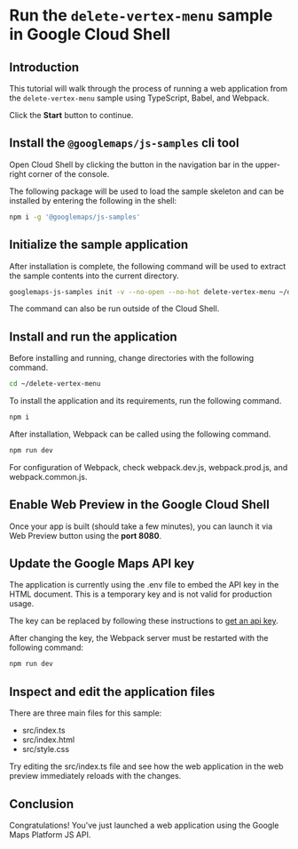 # Run the `delete-vertex-menu` sample in Google Cloud Shell

<walkthrough-tutorial-duration duration="10"/>

## Introduction

This tutorial will walk through the process of running a web application from
the `delete-vertex-menu` sample using TypeScript, Babel, and Webpack.

Click the **Start** button to continue.

## Install the `@googlemaps/js-samples` cli tool

Open Cloud Shell by clicking the
<walkthrough-cloud-shell-icon></walkthrough-cloud-shell-icon> button in the
navigation bar in the upper-right corner of the console.

The following package will be used to load the sample skeleton and can be
installed by entering the following in the shell:

```bash
npm i -g '@googlemaps/js-samples'
```

## Initialize the sample application

After installation is complete, the following command will be used to extract
the sample contents into the current directory.

```bash
googlemaps-js-samples init -v --no-open --no-hot delete-vertex-menu ~/delete-vertex-menu
```

The command can also be run outside of the Cloud Shell.

## Install and run the application

Before installing and running, change directories with the following command.

```bash
cd ~/delete-vertex-menu
```

To install the application and its requirements, run the following command.

```bash
npm i
```

After installation, Webpack can be called using the following command.

```bash
npm run dev
```

For configuration of Webpack, check
<walkthrough-editor-open-file filePath="delete-vertex-menu/webpack.dev.js">webpack.dev.js</walkthrough-editor-open-file>,
<walkthrough-editor-open-file filePath="delete-vertex-menu/webpack.prod.js">webpack.prod.js</walkthrough-editor-open-file>,
and
<walkthrough-editor-open-file filePath="delete-vertex-menu/webpack.common.js">webpack.common.js</walkthrough-editor-open-file>.

## Enable Web Preview in the Google Cloud Shell

Once your app is built (should take a few minutes), you can launch it via
<walkthrough-spotlight-pointer target="cloudshell" spotlightId="devshell-web-preview-button">Web
Preview button</walkthrough-spotlight-pointer> using the **port 8080**.

## Update the Google Maps API key

The application is currently using the
<walkthrough-editor-open-file filePath="delete-vertex-menu/.env">.env</walkthrough-editor-open-file>
file to embed the API key in the HTML document. This is a temporary key and is
not valid for production usage.

The key can be replaced by following these instructions to
[get an api key](https://developers.google.com/maps/documentation/javascript/get-api-key).

After changing the key, the Webpack server must be restarted with the following
command:

```bash
npm run dev
```

## Inspect and edit the application files

There are three main files for this sample:

*   <walkthrough-editor-open-file filePath="delete-vertex-menu/src/index.ts">src/index.ts</walkthrough-editor-open-file>
*   <walkthrough-editor-open-file filePath="delete-vertex-menu/src/index.html">src/index.html</walkthrough-editor-open-file>
*   <walkthrough-editor-open-file filePath="delete-vertex-menu/src/style.css">src/style.css</walkthrough-editor-open-file>

Try editing the <walkthrough-editor-open-file filePath="delete-vertex-menu/src/index.ts">src/index.ts</walkthrough-editor-open-file> file and see how the web application in the web preview immediately reloads with the changes.

## Conclusion

<walkthrough-conclusion-trophy></walkthrough-conclusion-trophy>

Congratulations! You've just launched a web application using the Google Maps
Platform JS API.

